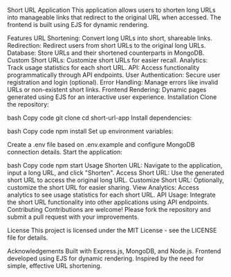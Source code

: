 Short URL Application
This application allows users to shorten long URLs into manageable links that redirect to the original URL when accessed. The frontend is built using EJS for dynamic rendering.

Features
URL Shortening: Convert long URLs into short, shareable links.
Redirection: Redirect users from short URLs to the original long URLs.
Database: Store URLs and their shortened counterparts in MongoDB.
Custom Short URLs: Customize short URLs for easier recall.
Analytics: Track usage statistics for each short URL.
API: Access functionality programmatically through API endpoints.
User Authentication: Secure user registration and login (optional).
Error Handling: Manage errors like invalid URLs or non-existent short links.
Frontend Rendering: Dynamic pages generated using EJS for an interactive user experience.
Installation
Clone the repository:

bash
Copy code
git clone <repository-url>
cd short-url-app
Install dependencies:

bash
Copy code
npm install
Set up environment variables:

Create a .env file based on .env.example and configure MongoDB connection details.
Start the application:

bash
Copy code
npm start
Usage
Shorten URL: Navigate to the application, input a long URL, and click "Shorten".
Access Short URL: Use the generated short URL to access the original long URL.
Customize Short URL: Optionally, customize the short URL for easier sharing.
View Analytics: Access analytics to see usage statistics for each short URL.
API Usage: Integrate the short URL functionality into other applications using API endpoints.
Contributing
Contributions are welcome! Please fork the repository and submit a pull request with your improvements.

License
This project is licensed under the MIT License - see the LICENSE file for details.

Acknowledgements
Built with Express.js, MongoDB, and Node.js.
Frontend developed using EJS for dynamic rendering.
Inspired by the need for simple, effective URL shortening.
